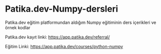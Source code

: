 # Patika.dev-Numpy-dersleri
Patika.dev eğitim platformundan aldığım Numpy eğitiminin ders içerikleri ve örnek kodlar

Patika.dev kayıt linki: https://app.patika.dev/referral/

Eğitim Linki: https://app.patika.dev/courses/python-numpy

